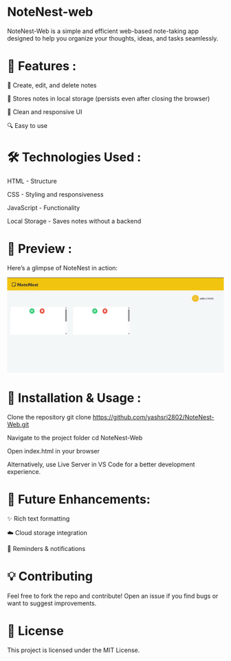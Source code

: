 # NoteNest-web
 NoteNest-Web is a simple and efficient web-based note-taking app designed to help you organize your thoughts, ideas, and tasks seamlessly.
# 🚀 Features :

📝 Create, edit, and delete notes

💾 Stores notes in local storage (persists even after closing the browser)

🎨 Clean and responsive UI

🔍 Easy to use

# 🛠️ Technologies Used :

HTML - Structure

CSS - Styling and responsiveness

JavaScript - Functionality

Local Storage - Saves notes without a backend

# 📸 Preview :
Here’s a glimpse of NoteNest in action:  

![NoteNest Screenshot](images/Preview-NoteNest.png)

# 📂 Installation & Usage :

Clone the repository
git clone https://github.com/yashsri2802/NoteNest-Web.git

Navigate to the project folder
cd NoteNest-Web

Open index.html in your browser

Alternatively, use Live Server in VS Code for a better development experience.

# 📌 Future Enhancements: 

✨ Rich text formatting

☁️ Cloud storage integration

🔔 Reminders & notifications

# 💡 Contributing
Feel free to fork the repo and contribute! Open an issue if you find bugs or want to suggest improvements.

# 📜 License
This project is licensed under the MIT License.
